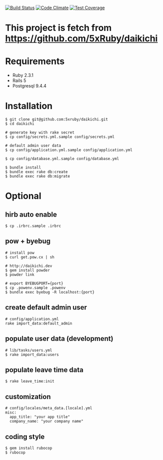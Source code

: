 [![Build Status](https://travis-ci.org/5xRuby/daikichi.svg?branch=development)](https://travis-ci.org/5xRuby/daikichi) [![Code Climate](https://codeclimate.com/github/5xRuby/daikichi/badges/gpa.svg)](https://codeclimate.com/github/5xRuby/daikichi) [![Test Coverage](https://codeclimate.com/github/5xRuby/daikichi/badges/coverage.svg)](https://codeclimate.com/github/5xRuby/daikichi/coverage)
# This project is fetch from https://github.com/5xRuby/daikichi

# Requirements

* Ruby 2.3.1
* Rails 5
* Postgresql 9.4.4

# Installation

```
$ git clone git@github.com:5xruby/daikichi.git  
$ cd daikichi

# generate key with rake secret
$ cp config/secrets.yml.sample config/secrets.yml  

# default admin user data
$ cp config/application.yml.sample config/application.yml  

$ cp config/database.yml.sample config/database.yml

$ bundle install  
$ bundle exec rake db:create  
$ bundle exec rake db:migrate  
```

# Optional

## hirb auto enable
```
$ cp .irbrc.sample .irbrc
```

## pow + byebug

```
# install pow
$ curl get.pow.cx | sh

# http://daikichi.dev
$ gem install powder
$ powder link

# export BYEBUGPORT={port}
$ cp .powenv.sample .powenv
$ bundle exec byebug -R localhost:{port}
```

## create default admin user

```
# config/application.yml
rake import_data:default_admin
```

## populate user data (development)

```
# lib/tasks/users.yml
$ rake import_data:users
```

## populate leave time data

```
$ rake leave_time:init
```

## customization

```
# config/locales/meta_data.[locale].yml
misc:
  app_title: "your app title"
  company_name: "your company name"
```

## coding style

```
$ gem install rubocop
$ rubocop
```
